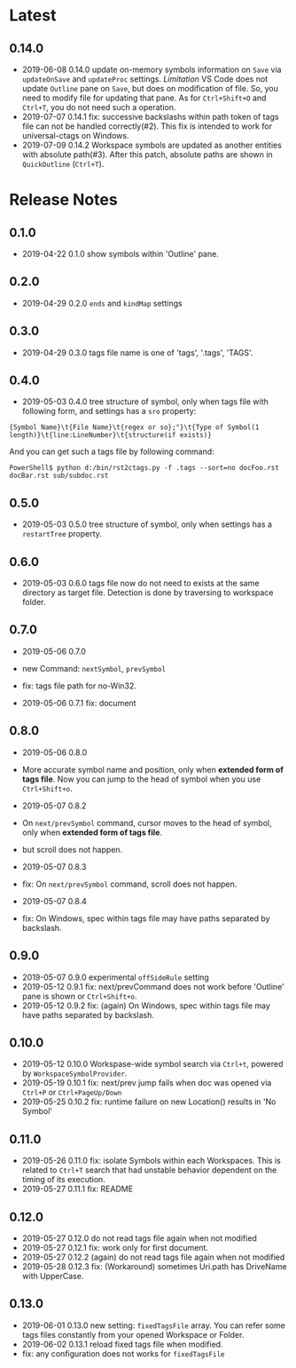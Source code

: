# Latest

## 0.14.0

* 2019-06-08 0.14.0 update on-memory symbols information on `Save` via `updateOnSave` and `updateProc` settings.
  *Limitation* VS Code does not update `Outline` pane on `Save`, but does on modification of file.
  So, you need to modify file for updating that pane.
  As for `Ctrl+Shift+O` and `Ctrl+T`, you do not need such a operation.
* 2019-07-07 0.14.1 fix: successive backslashs within path token of tags file can not be handled correctly(#2).
  This fix is intended to work for universal-ctags on Windows. 
* 2019-07-09 0.14.2 Workspace symbols are updated as another entities with absolute path(#3).
  After this patch, absolute paths are shown in `QuickOutline` (`Ctrl+T`).

# Release Notes

## 0.1.0

* 2019-04-22 0.1.0 show symbols within 'Outline' pane.

## 0.2.0

* 2019-04-29 0.2.0 `ends` and `kindMap` settings

## 0.3.0

* 2019-04-29 0.3.0 tags file name is one of 'tags', '.tags', 'TAGS'.

## 0.4.0

* 2019-05-03 0.4.0 tree structure of symbol, 
  only when tags file with following form, and settings has a `sro` property:

```
{Symbol Name}\t{File Name}\t{regex or so};"}\t{Type of Symbol(1 length)}\t{line:LineNumber}\t{structure(if exists)}
```

And you can get such a tags file by following command:

```console
PowerShell$ python d:/bin/rst2ctags.py -f .tags --sort=no docFoo.rst docBar.rst sub/subdoc.rst
```

## 0.5.0

* 2019-05-03 0.5.0 tree structure of symbol, 
  only when settings has a `restartTree` property.

## 0.6.0

* 2019-05-03 0.6.0 tags file now do not need to exists at the same directory as target file.
  Detection is done by traversing to workspace folder.

## 0.7.0

* 2019-05-06 0.7.0
* new Command: `nextSymbol`, `prevSymbol`
* fix: tags file path for no-Win32.

* 2019-05-06 0.7.1 fix: document

## 0.8.0

* 2019-05-06 0.8.0
* More accurate symbol name and position, only when **extended form of tags file**.
  Now you can jump to the head of symbol when you use `Ctrl+Shift+o`.

* 2019-05-07 0.8.2
* On `next/prevSymbol` command, cursor moves to the head of symbol,
  only when **extended form of tags file**.
* but scroll does not happen.

* 2019-05-07 0.8.3
* fix: On `next/prevSymbol` command, scroll does not happen.

* 2019-05-07 0.8.4
* fix: On Windows, spec within tags file may have paths separated by backslash.

## 0.9.0

* 2019-05-07 0.9.0 experimental `offSideRule` setting
* 2019-05-12 0.9.1 fix: next/prevCommand does not work before 'Outline' pane is shown or `Ctrl+Shift+o`.
* 2019-05-12 0.9.2 fix: (again) On Windows, spec within tags file may have paths separated by backslash.

## 0.10.0

* 2019-05-12 0.10.0 Workspase-wide symbol search via `Ctrl+t`, powered by `WorkspaceSymbolProvider`.
* 2019-05-19 0.10.1 fix: next/prev jump fails when doc was opened via `Ctrl+P` or `Ctrl+PageUp/Down`
* 2019-05-25 0.10.2 fix: runtime failure on new Location() results in 'No Symbol'

## 0.11.0

* 2019-05-26 0.11.0 fix: isolate Symbols within each Workspaces.
  This is related to `Ctrl+T` search that had unstable behavior dependent on the timing of its execution.
* 2019-05-27 0.11.1 fix: README

## 0.12.0

* 2019-05-27 0.12.0 do not read tags file again when not modified
* 2019-05-27 0.12.1 fix: work only for first document.
* 2019-05-27 0.12.2 (again) do not read tags file again when not modified
* 2019-05-28 0.12.3 fix: (Workaround) sometimes Uri.path has DriveName with UpperCase.

## 0.13.0

* 2019-06-01 0.13.0 new setting: `fixedTagsFile` array.
  You can refer some tags files constantly from your opened Workspace or Folder.
* 2019-06-02 0.13.1 reload fixed tags file when modified.
* fix: any configuration does not works for `fixedTagsFile`
